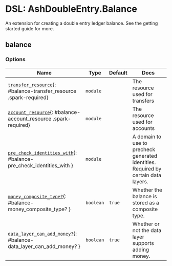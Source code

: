 <!--
This file was generated by Spark. Do not edit it by hand.
-->
# DSL: AshDoubleEntry.Balance

An extension for creating a double entry ledger balance. See the getting started guide for more.


## balance







### Options

| Name | Type | Default | Docs |
|------|------|---------|------|
| [`transfer_resource`](#balance-transfer_resource){: #balance-transfer_resource .spark-required} | `module` |  | The resource used for transfers |
| [`account_resource`](#balance-account_resource){: #balance-account_resource .spark-required} | `module` |  | The resource used for accounts |
| [`pre_check_identities_with`](#balance-pre_check_identities_with){: #balance-pre_check_identities_with } | `module` |  | A domain to use to precheck generated identities. Required by certain data layers. |
| [`money_composite_type?`](#balance-money_composite_type?){: #balance-money_composite_type? } | `boolean` | `true` | Whether the balance is stored as a composite type. |
| [`data_layer_can_add_money?`](#balance-data_layer_can_add_money?){: #balance-data_layer_can_add_money? } | `boolean` | `true` | Whether or not the data layer supports adding money. |







<style type="text/css">.spark-required::after { content: "*"; color: red !important; }</style>
